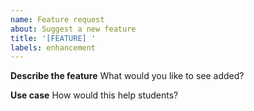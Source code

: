 ```yaml
---
name: Feature request
about: Suggest a new feature
title: '[FEATURE] '
labels: enhancement
---
```


**Describe the feature**
What would you like to see added?

**Use case**
How would this help students?
